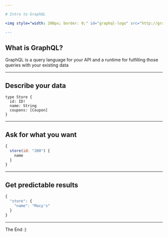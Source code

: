 ```yaml
---

# Intro to GraphQL

<img style="width: 200px; border: 0;" id="graphql-logo" src="http://graphql.org/img/logo.svg"/>

---
```


## What is GraphQL?

GraphQL is a query language for your API and a runtime for fulfilling those queries with your existing data

---

## Describe your data

```
type Store {
  id: ID!
  name: String
  coupons: [Coupon]
}
```

---

## Ask for what you want

```javascript
{
  store(id: "200") {
    name
  }
}
```

---

## Get predictable results

```javascript
{
  "store": {
    "name": "Macy's"
  }
}
```

---

The End :)
